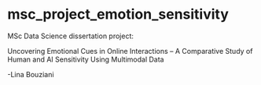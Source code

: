 # msc_project_emotion_sensitivity
MSc Data Science dissertation project: 

Uncovering Emotional Cues in Online Interactions – A Comparative Study of Human and AI Sensitivity Using Multimodal Data 

-Lina Bouziani
